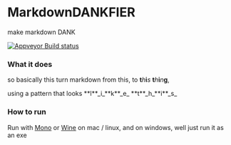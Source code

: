 # MarkdownDANKFIER
make markdown DANK

[![Appveyor Build status](https://ci.appveyor.com/api/projects/status/9ni47p5u76kh4w9t?svg=true)](https://ci.appveyor.com/project/cainy-a/markdowndankfier)


### What it does

so basically this turn markdown from this, to **t**_h_**i**_s_ **t**_h_**i**_n_**g**,

using a pattern that looks \*\*l\*\*\_i\_\*\*k\*\*\_e\_ \*\*t\*\*\_h\_\*\*i\*\*\_s\_

### How to run

Run with [Mono](https://mono-project.com) or [Wine](https://winehq.org) on mac / linux, and on windows, well just run it as an exe

